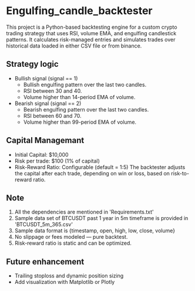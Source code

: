 # Engulfing_candle_backtester
This project is a Python-based backtesting engine for a custom crypto trading strategy that uses RSI, volume EMA, and engulfing candlestick patterns. It calculates risk-managed entries and simulates trades over historical data loaded in either CSV file or from binance.

## Strategy logic
* Bullish signal (signal == 1)
  * Bullish engulfing pattern over the last two candles.
  * RSI between 30 and 40.
  * Volume higher than 14-period EMA of volume.
* Bearish signal (signal == 2)
  * Bearish engulfing pattern over the last two candles.
  * RSI between 60 and 70.
  * Volume higher than 99-period EMA of volume.

## Capital Managemant
* Initial Capital: $10,000
* Risk per trade: $100 (1% of capital)
* Risk-Reward Ratio: Configurable (default = 1:5)
The backtester adjusts the capital after each trade, depending on win or loss, based on risk-to-reward ratio.

## Note
1) All the dependencies are mentioned in 'Requirements.txt'
2) Sample data set of BTCUSDT past 1 year in 5m timeframe is provided in 'BTCUSDT_5m_365.csv'
3) Sample data format is {timestamp, open, high, low, close, volume}
4) No slippage or fees modeled — pure backtest.
5) Risk-reward ratio is static and can be optimized.

## Future enhancement
* Trailing stoploss and dynamic position sizing
* Add visualization with Matplotlib or Plotly
  


    
